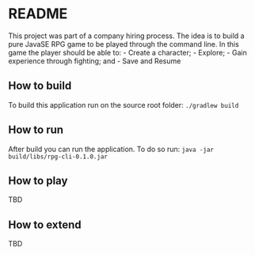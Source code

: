 # README #

This project was part of a company hiring process. The idea is to build a pure JavaSE RPG game to be played through the command line.
In this game the player should be able to:
	- Create a character;
	- Explore;
	- Gain experience through fighting; and
	- Save and Resume

## How to build

To build this application run on the source root folder:
`./gradlew build`

## How to run

After build you can run the application. To do so run:
`java -jar build/libs/rpg-cli-0.1.0.jar` 

## How to play
TBD

## How to extend
TBD
